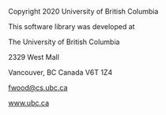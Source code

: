 Copyright 2020 University of British Columbia

This software library was developed at

The University of British Columbia

2329 West Mall

Vancouver, BC Canada V6T 1Z4

fwood@cs.ubc.ca

www.ubc.ca
